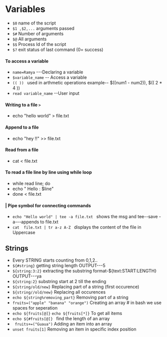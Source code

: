 # Variables

 - `$0` name of the script
 - `$1 ,$2,...` arguments passed
 - `$#` Number of arguments
 - `$@` All arguments
 - `$$` Process Id of the script
 - `$?` exit status of last command (0= success)

#### To access a variable

- `name=Ramya` ---Declaring a variable
- `$variable_name` -- Access a variable
- `(( )) ` used in arthmetic operations example-- $((num1 - num2)), $(( 2 * 4 ))
- `read variable_name` --User input

#### Writing to a file `>`

- echo "hello world" > file.txt
 
#### Append to a file

- echo "hey !!" >> file.txt
#### Read from a file

- cat < file.txt
#### To read a file line by line using while loop

-  while read line; do
-  echo " Hello : $line"
-  done < file.txt

#### | Pipe symbol for connecting commands

-  `echo "Hello world" | tee -a file.txt `  shows the msg and  tee--save  -a---appends to file.txt
-  `cat  file.txt | tr a-z A-Z `  displays the content of the file in Uppercase

## Strings

-  Every STRING starts counting from 0,1,2..
- `${#string}` getting string length  OUTPUT---5
-  `${string:3:2}` extracting the substring format-${text:START:LENGTH}  OUTPUT---ya
- `${string:2}` substring start at 2 till the ending
- `${string/old/new}` Replacing part of a string (first occurence)
- `${string//old/new}`  Replacing all occurences
- ` echo ${string%removing_part} ` Removing part of a string
- `fruits=("apple" "banana" "orange")` Creating an array # in bash we use spaces for seperation
- `echo ${fruits[@]}` `echo ${fruits[*]}`  To get all items
- `echo ${#fruits[@]} `  find the length of an array
- ` fruits+=("Guaua")`   Adding an item into an array
- `unset fruits[1]`  Removing an item in specific index position
